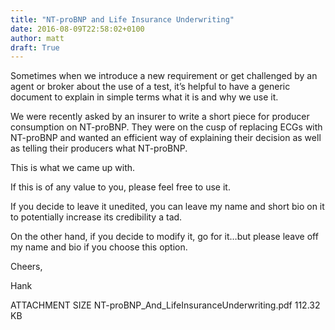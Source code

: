 ```yaml
---
title: "NT-proBNP and Life Insurance Underwriting"
date: 2016-08-09T22:58:02+0100
author: matt
draft: True
---
```

Sometimes when we introduce a new requirement or get challenged by an agent or broker about the use of a test, it’s helpful to have a generic document to explain in simple terms what it is and why we use it.

We were recently asked by an insurer to write a short piece for producer consumption on NT-proBNP. They were on the cusp of replacing ECGs with NT-proBNP and wanted an efficient way of explaining their decision as well as telling their producers what
NT-proBNP.

This is what we came up with.

If this is of any value to you, please feel free to use it.

If you decide to leave it unedited, you can leave my name and short bio on it to potentially increase its credibility a tad.

On the other hand, if you decide to modify it, go for it…but please leave off my name and bio if you choose this option.

Cheers,

Hank

ATTACHMENT    SIZE
NT-proBNP_And_LifeInsuranceUnderwriting.pdf    112.32 KB
